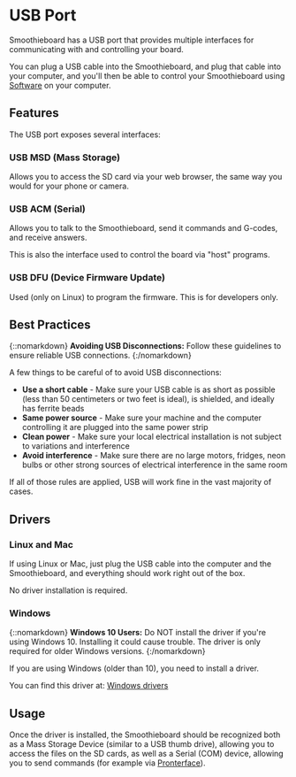 
# USB Port

Smoothieboard has a USB port that provides multiple interfaces for communicating with and controlling your board.

You can plug a USB cable into the Smoothieboard, and plug that cable into your computer, and you'll then be able to control your Smoothieboard using [Software](software) on your computer.

## Features

The USB port exposes several interfaces:

### USB MSD (Mass Storage)

Allows you to access the SD card via your web browser, the same way you would for your phone or camera.

### USB ACM (Serial)

Allows you to talk to the Smoothieboard, send it commands and G-codes, and receive answers.

This is also the interface used to control the board via "host" programs.

### USB DFU (Device Firmware Update)

Used (only on Linux) to program the firmware. This is for developers only.

## Best Practices

{::nomarkdown}
<sl-alert variant="primary" open>
  <sl-icon slot="icon" name="lightbulb"></sl-icon>
  <strong>Avoiding USB Disconnections:</strong> Follow these guidelines to ensure reliable USB connections.
</sl-alert>
{:/nomarkdown}

A few things to be careful of to avoid USB disconnections:

- **Use a short cable** - Make sure your USB cable is as short as possible (less than 50 centimeters or two feet is ideal), is shielded, and ideally has ferrite beads
- **Same power source** - Make sure your machine and the computer controlling it are plugged into the same power strip
- **Clean power** - Make sure your local electrical installation is not subject to variations and interference
- **Avoid interference** - Make sure there are no large motors, fridges, neon bulbs or other strong sources of electrical interference in the same room

If all of those rules are applied, USB will work fine in the vast majority of cases.

## Drivers

### Linux and Mac

If using Linux or Mac, just plug the USB cable into the computer and the Smoothieboard, and everything should work right out of the box.

No driver installation is required.

### Windows

{::nomarkdown}
<sl-alert variant="warning" open>
  <sl-icon slot="icon" name="exclamation-triangle"></sl-icon>
  <strong>Windows 10 Users:</strong> Do NOT install the driver if you're using Windows 10. Installing it could cause trouble. The driver is only required for older Windows versions.
</sl-alert>
{:/nomarkdown}

If you are using Windows (older than 10), you need to install a driver.

You can find this driver at: [Windows drivers](windows-drivers)

## Usage

Once the driver is installed, the Smoothieboard should be recognized both as a Mass Storage Device (similar to a USB thumb drive), allowing you to access the files on the SD cards, as well as a Serial (COM) device, allowing you to send commands (for example via [Pronterface](pronterface)).

